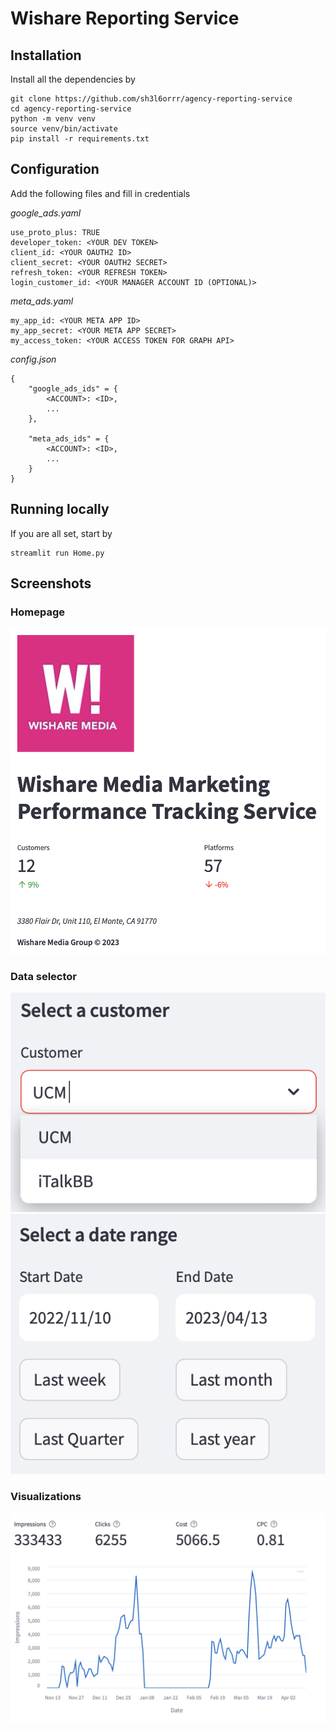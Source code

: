 # Wishare Reporting Service

## Installation

Install all the dependencies by
```
git clone https://github.com/sh3l6orrr/agency-reporting-service
cd agency-reporting-service
python -m venv venv
source venv/bin/activate
pip install -r requirements.txt
```

## Configuration
Add the following files and fill in credentials

*google_ads.yaml*
```
use_proto_plus: TRUE
developer_token: <YOUR DEV TOKEN>
client_id: <YOUR OAUTH2 ID>
client_secret: <YOUR OAUTH2 SECRET>
refresh_token: <YOUR REFRESH TOKEN>
login_customer_id: <YOUR MANAGER ACCOUNT ID (OPTIONAL)>
```

*meta_ads.yaml*
```
my_app_id: <YOUR META APP ID>
my_app_secret: <YOUR META APP SECRET>
my_access_token: <YOUR ACCESS TOKEN FOR GRAPH API>
```

*config.json*
```
{
    "google_ads_ids" = {
        <ACCOUNT>: <ID>,
        ...
    },

    "meta_ads_ids" = {
        <ACCOUNT>: <ID>,
        ...
    }
}

```

## Running locally
If you are all set, start by
```
streamlit run Home.py
```

## Screenshots

### Homepage
![Alt text](screenshots/image.png)

### Data selector
![Alt text](screenshots/image-2.png)
![Alt text](screenshots/image-3.png)

### Visualizations
![Alt text](screenshots/image-1.png)
